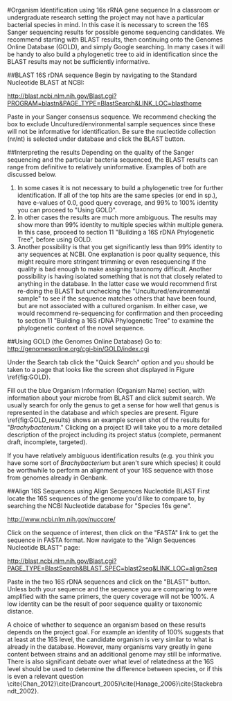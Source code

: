 #Organism Identification using 16s rRNA gene sequence
In a classroom or undergraduate research setting the project may not have a particular bacterial species in mind. In this case it is necessary to screen the 16S Sanger sequencing results for possible genome sequencing candidates.  We recommend starting with BLAST results, then continuing onto the Genomes Online Database (GOLD), and simply Google searching.  In many cases it will be handy to also build a phylogenetic tree to aid in identification since the BLAST results may not be sufficiently informative.

##BLAST 16S rDNA sequence
Begin by navigating to the Standard Nucleotide BLAST at NCBI:

http://blast.ncbi.nlm.nih.gov/Blast.cgi?PROGRAM=blastn&PAGE_TYPE=BlastSearch&LINK_LOC=blasthome

Paste in your Sanger consensus sequence.  We recommend checking the box to exclude Uncultured/environmental sample sequences since these will not be informative for identification. Be sure the nucleotide collection (nr/nt) is selected under database and click the BLAST button.

##Interpreting the results
Depending on the quality of the Sanger sequencing and the particular bacteria sequenced, the BLAST results can range from definitive to relatively uninformative. Examples of both are discussed below.

1. In some cases it is not necessary to build a phylogenetic tree for further identification. If all of the top hits are the same species (or end in sp.), have e-values of 0.0, good query coverage, and 99% to 100% identity you can proceed to "Using GOLD".
2. In other cases the results are much more ambiguous. The results may show more than 99% identity to multiple species within multiple genera. In this case, proceed to section 11 "Building a 16S rDNA Phylogenetic Tree", before using GOLD.
3. Another possibility is that you get significantly less than 99% identity to any sequences at NCBI.  One explanation is poor quality sequence, this might require more stringent trimming or even resequencing if the quality is bad enough to make assigning taxonomy difficult.  Another possibility is having isolated something that is not that closely related to anything in the database.  In the latter case we would recommend first re-doing the BLAST but unchecking the "Uncultured/environmental sample" to see if the sequence matches others that have been found, but are not associated with a cultured organism.  In either case, we would recommend re-sequencing for confirmation and then proceeding to section 11 "Building a 16S rDNA Phylogenetic Tree" to examine the phylogenetic context of the novel sequence.

##Using GOLD (the Genomes Online Database)
Go to: http://genomesonline.org/cgi-bin/GOLD/index.cgi

Under the Search tab click the "Quick Search" option and you should be taken to a page that looks like the screen shot displayed in Figure \ref{fig:GOLD}.

Fill out the blue Organism Information (Organism Name) section, with information about your microbe from BLAST and click submit search.  We usually search for only the genus to get a sense for how well that genus is represented in the database and which species are present. Figure \ref{fig:GOLD\_results} shows an example screen shot of the results for "_Brachybacterium_." Clicking on a project ID will take you to a more detailed description of the project including its project status (complete, permanent draft, incomplete, targeted).

If you have relatively ambiguous identification results (e.g. you think you have some sort of _Brachybacterium_ but aren't sure which species) it could be worthwhile to perform an alignment of your 16S sequence with those from genomes already in Genbank.

##Align 16S Sequences using Align Sequences Nucleotide BLAST
First locate the 16S sequences of the genome you'd like to compare to, by searching the NCBI Nucleotide database for "Species 16s gene".

http://www.ncbi.nlm.nih.gov/nuccore/

Click on the sequence of interest, then click on the "FASTA" link to get the sequence in FASTA format. Now navigate to the "Align Sequences Nucleotide BLAST" page:

http://blast.ncbi.nlm.nih.gov/Blast.cgi?PAGE_TYPE=BlastSearch&BLAST_SPEC=blast2seq&LINK_LOC=align2seq

Paste in the two 16S rDNA sequences and click on the "BLAST" button. Unless both your sequence and the sequence you are comparing to were amplified with the same primers, the query coverage will not be 100%.  A low identity can be the result of poor sequence quality or taxonomic distance. 

A choice of whether to sequence an organism based on these results depends on the project goal. For example an identity of 100% suggests that at least at the 16S level, the candidate organism is very similar to what is already in the database. However, many organisms vary greatly in gene content between strains and an additional genome may still be informative. There is also significant debate over what level of relatedness at the 16S level should be used to determine the difference between species, or if this is even a relevant question \cite{Chan_2012}\cite{Drancourt_2005}\cite{Hanage_2006}\cite{Stackebrandt_2002}.

